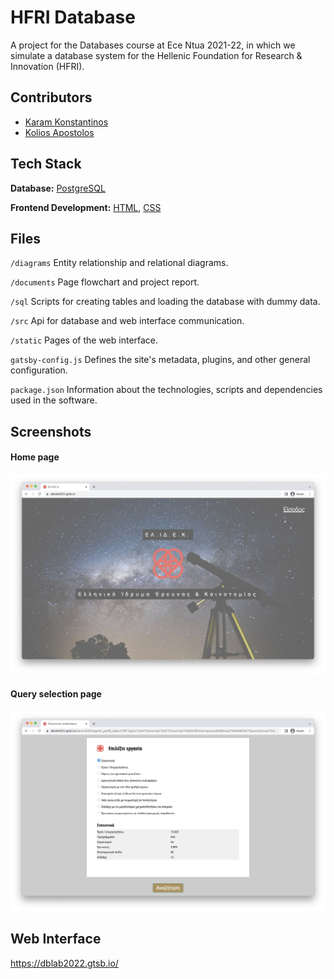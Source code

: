 
# HFRI Database
A project for the Databases course at Ece Ntua 2021-22, in which we simulate a database system for the Hellenic Foundation for Research & Innovation (HFRI).





## Contributors

- [Karam Konstantinos](https://github.com/KostasKram)
- [Kolios Apostolos](https://github.com/apostolos-k)


## Tech Stack

**Database:** [PostgreSQL](https://www.postgresql.org/)

**Frontend Development:** [HTML](https://www.w3schools.com/html/), [CSS](https://www.w3schools.com/css/)


## Files

`/diagrams` Entity relationship and relational diagrams.

`/documents` Page flowchart and project report.

`/sql` Scripts for creating tables and loading the database with dummy data.

`/src` Api for database and web interface communication.

`/static` Pages of the web interface.

`gatsby-config.js` Defines the site's metadata, plugins, and other general configuration.

`package.json` Information about the technologies, scripts and dependencies used in the software.
## Screenshots

#### Home page

![Web UI Screenshot](documents/screenshot-home-page.jpg)


#### Query selection page

![Web UI Screenshot](documents/screenshot-query-page.jpg)

## Web Interface

https://dblab2022.gtsb.io/
